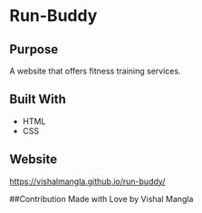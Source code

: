 # Run-Buddy
## Purpose
A website that offers fitness training services.

## Built With
* HTML
* CSS

## Website
https://vishalmangla.github.io/run-buddy/

##Contribution
Made with Love by Vishal Mangla
